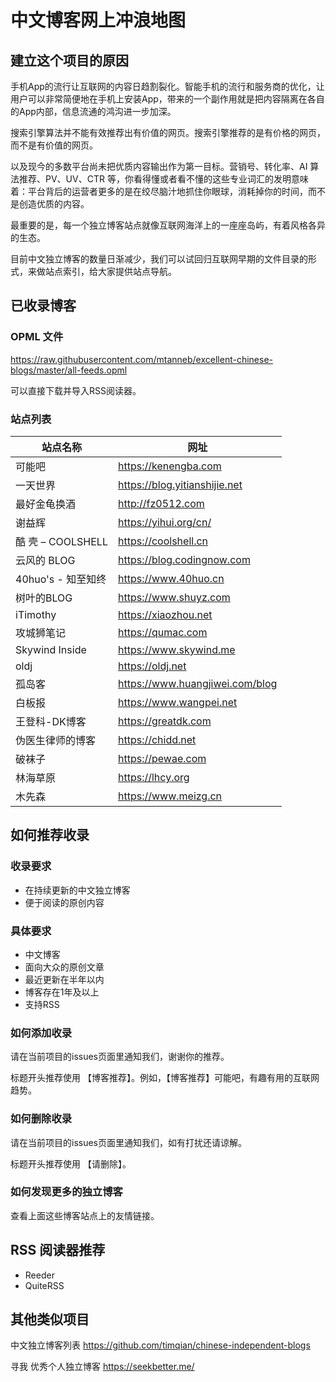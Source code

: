 # 中文博客网上冲浪地图



## 建立这个项目的原因

手机App的流行让互联网的内容日趋割裂化。智能手机的流行和服务商的优化，让用户可以非常简便地在手机上安装App，带来的一个副作用就是把内容隔离在各自的App内部，信息流通的鸿沟进一步加深。

搜索引擎算法并不能有效推荐出有价值的网页。搜索引擎推荐的是有价格的网页，而不是有价值的网页。

以及现今的多数平台尚未把优质内容输出作为第一目标。营销号、转化率、AI 算法推荐、PV、UV、CTR 等，你看得懂或者看不懂的这些专业词汇的发明意味着：平台背后的运营者更多的是在绞尽脑汁地抓住你眼球，消耗掉你的时间，而不是创造优质的内容。

最重要的是，每一个独立博客站点就像互联网海洋上的一座座岛屿，有着风格各异的生态。

目前中文独立博客的数量日渐减少，我们可以试回归互联网早期的文件目录的形式，来做站点索引，给大家提供站点导航。



## 已收录博客

### **OPML** 文件

https://raw.githubusercontent.com/mtanneb/excellent-chinese-blogs/master/all-feeds.opml

可以直接下载并导入RSS阅读器。



### 站点列表

| 站点名称 | 网址 |
|-----------------|---------------------------------|
| 可能吧             | https://kenengba.com            |
| 一天世界            | https://blog.yitianshijie.net   |
| 最好金龟换酒          | http://fz0512.com               |
| 谢益辉             | https://yihui.org/cn/           |
| 酷 壳 – COOLSHELL | https://coolshell.cn            |
| 云风的 BLOG        | https://blog.codingnow.com      |
| 40huo's - 知至知终  | https://www.40huo.cn            |
| 树叶的BLOG         | https://www.shuyz.com           |
| iTimothy        | https://xiaozhou.net            |
| 攻城狮笔记           | https://qumac.com               |
| Skywind Inside  | https://www.skywind.me          |
| oldj            | https://oldj.net                |
| 孤岛客             | https://www.huangjiwei.com/blog |
| 白板报             | https://www.wangpei.net         |
| 王登科-DK博客        | https://greatdk.com             |
| 伪医生律师的博客        | https://chidd.net               |
| 破袜子             | https://pewae.com               |
| 林海草原            | https://lhcy.org                |
| 木先森             | https://www.meizg.cn            |




## 如何推荐收录

### 收录要求

- 在持续更新的中文独立博客
- 便于阅读的原创内容



### 具体要求

- 中文博客
- 面向大众的原创文章
- 最近更新在半年以内
- 博客存在1年及以上
- 支持RSS



### 如何添加收录

请在当前项目的issues页面里通知我们，谢谢你的推荐。

标题开头推荐使用 【博客推荐】。例如，【博客推荐】可能吧，有趣有用的互联网趋势。



### 如何删除收录

请在当前项目的issues页面里通知我们，如有打扰还请谅解。

标题开头推荐使用 【请删除】。




### 如何发现更多的独立博客

查看上面这些博客站点上的友情链接。



## RSS 阅读器推荐

- Reeder
- QuiteRSS



## 其他类似项目

中文独立博客列表 https://github.com/timqian/chinese-independent-blogs

寻我 优秀个人独立博客  https://seekbetter.me/

